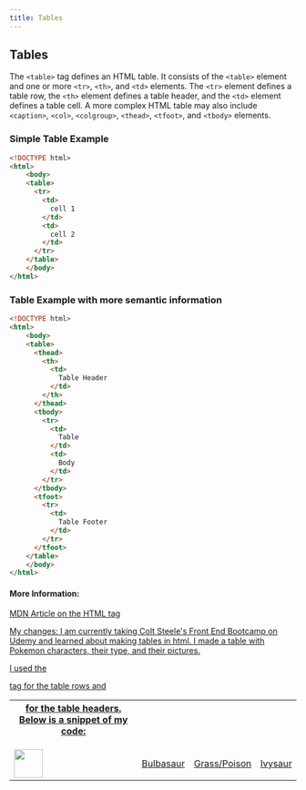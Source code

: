 ```yaml
---
title: Tables
---
```

## Tables

The `<table>` tag defines an HTML table. It consists of the `<table>` element and one or more `<tr>`, `<th>`, and `<td>` elements.
The `<tr>` element defines a table row, the `<th>` element defines a table header, and the `<td>` element defines a table cell.
A more complex HTML table may also include `<caption>`, `<col>`, `<colgroup>`, `<thead>`, `<tfoot>`, and `<tbody>` elements.

### Simple Table Example
```html
<!DOCTYPE html>
<html>
	<body>
    <table>
      <tr>
        <td>
          cell 1
        </td>
        <td>
          cell 2
        </td>
      </tr>
    </table>
	</body>
</html>
```

### Table Example with more semantic information
```html
<!DOCTYPE html>
<html>
	<body>
    <table>
      <thead>
        <th>
          <td>
            Table Header
          </td>
        </th>
      </thead>
      <tbody>
        <tr>
          <td>
            Table
          </td>
          <td>
            Body
          </td>
        </tr>
      </tbody>
      <tfoot>
        <tr>
          <td>
            Table Footer
          </td>
        </tr>
      </tfoot>
    </table>
	</body>
</html>
```

#### More Information:

<a href='https://developer.mozilla.org/en-US/docs/Web/HTML/Element/table' target='_blank' rel='nofollow'>MDN Article on the HTML <table> tag</a>
	
My changes: I am currently taking Colt Steele's Front End Bootcamp on Udemy and learned about making tables in html. I made a table with Pokemon characters, their type, and their pictures.	

I used the <tr> tag for the table rows and <th> for the table headers. Below is a snippet of my code:
<tr>
	<td><a href="http://google.com" target="_blank"><img src="https://vignette1.wikia.nocookie.net/pokemon/images/b/b8/001Bulbasaur_Dream.png/revision/latest?cb=20140903033758" width="50" height="50"></a></td>
	<td>Bulbasaur</td>
	<td>Grass/Poison</td>
	<td><a href="http://google.com" target="_blank">Ivysaur</a></td>
</tr>
	
